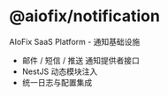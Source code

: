 # @aiofix/notification

AIoFix SaaS Platform - 通知基础设施

- 邮件 / 短信 / 推送 通知提供者接口
- NestJS 动态模块注入
- 统一日志与配置集成
